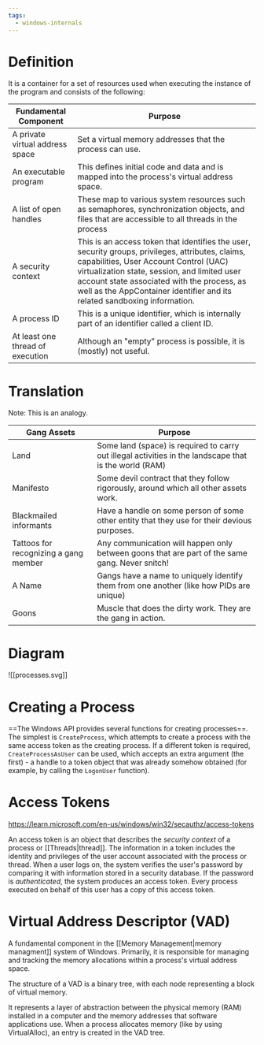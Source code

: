 ```yaml
---
tags:
  - windows-internals
---
```

# Definition
It is a container for a set of resources used when executing the instance of the program and consists of the following:

| **Fundamental Component**        | **Purpose**                                                                                                                                                                                                                                                                                                           |
| -------------------------------- | --------------------------------------------------------------------------------------------------------------------------------------------------------------------------------------------------------------------------------------------------------------------------------------------------------------------- |
| A private virtual address space  | Set a virtual memory addresses that the process can use.                                                                                                                                                                                                                                                              |
| An executable program            | This defines initial code and data and is mapped into the process's virtual address space.                                                                                                                                                                                                                            |
| A list of open handles           | These map to various system resources such as semaphores, synchronization objects, and files that are accessible to all threads in the process                                                                                                                                                                        |
| A security context               | This is an access token that identifies the user, security groups, privileges, attributes, claims, capabilities, User Account Control (UAC) virtualization state, session, and limited user account state associated with the process, as well as the AppContainer identifier and its related sandboxing information. |
| A process ID                     | This is a unique identifier, which is internally part of an identifier called a client ID.                                                                                                                                                                                                                            |
| At least one thread of execution | Although an "empty" process is possible, it is (mostly) not useful.                                                                                                                                                                                                                                                   |

# Translation
Note: This is an analogy.

| **Gang Assets**                       | Purpose                                                                                                |
| ------------------------------------- | ------------------------------------------------------------------------------------------------------ |
| Land                                  | Some land (space) is required to carry out illegal activities in the landscape that is the world (RAM) |
| Manifesto                             | Some devil contract that they follow rigorously, around which all other assets work.                   |
| Blackmailed informants                | Have a handle on some person of some other entity that they use for their devious purposes.            |
| Tattoos for recognizing a gang member | Any communication will happen only between goons that are part of the same gang. Never snitch!         |
| A Name                                | Gangs have a name to uniquely identify them from one another (like how PIDs are unique)                |
| Goons                                 | Muscle that does the dirty work. They are the gang in action.                                          |

# Diagram
![[processes.svg]]

# Creating a Process
==The Windows API provides several functions for creating processes==. The simplest is `CreateProcess`, which attempts to create a process with the same access token as the creating process. If a different token is required, `CreateProcessAsUser` can be used, which accepts an extra argument (the first) - a handle to a token object that was already somehow obtained (for example, by calling the `LogonUser` function).

# Access Tokens
https://learn.microsoft.com/en-us/windows/win32/secauthz/access-tokens

An access token is an object that describes the *security context* of a process or [[Threads|thread]]. The information in a token includes the identity and privileges of the user account associated with the process or thread. When a user logs on, the system verifies the user's password by comparing it with information stored in a security database. If the password is *authenticated*, the system produces an access token. Every process executed on behalf of this user has a copy of this access token.

# Virtual Address Descriptor (VAD)
A fundamental component in the [[Memory Management|memory managment]] system of Windows. Primarily, it is responsible for managing and tracking the memory allocations within a process's virtual address space. 

The structure of a VAD is a binary tree, with each node representing a block of virtual memory.

It represents a layer of abstraction between the physical memory (RAM) installed in a computer and the memory addresses that software applications use. When a process allocates memory (like by using VirtualAlloc), an entry is created in the VAD tree.